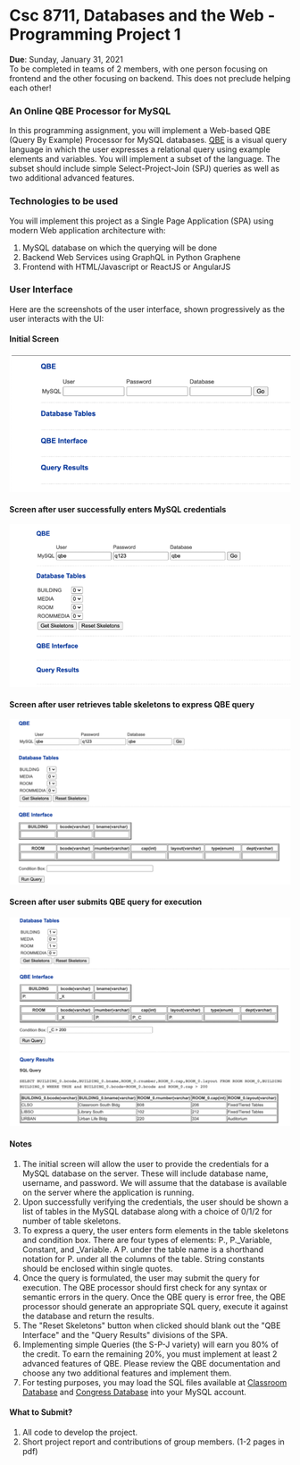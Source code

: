 
# Csc 8711, Databases and the Web - Programming Project 1

**Due**: Sunday, January 31, 2021  
To be completed in teams of 2 members, with one person focusing on frontend and the other focusing on backend. This does not preclude helping each other!

### An Online QBE Processor for MySQL

In this programming assignment, you will implement a Web-based QBE (Query By Example) Processor for MySQL databases. [QBE](http://tinman.cs.gsu.edu/~raj/8711/sp21/p1/qbe.pdf) is a visual query language in which the user expresses a relational query using example elements and variables. You will implement a subset of the language. The subset should include simple Select-Project-Join (SPJ) queries as well as two additional advanced features.

### Technologies to be used

You will implement this project as a Single Page Application (SPA) using modern Web application architecture with:

1. MySQL database on which the querying will be done
2. Backend Web Services using GraphQL in Python Graphene
3. Frontend with HTML/Javascript or ReactJS or AngularJS

### User Interface

Here are the screenshots of the user interface, shown progressively as the user interacts with the UI:

#### Initial Screen

![](./initial.png)

#### Screen after user successfully enters MySQL credentials

![](./second.png)

#### Screen after user retrieves table skeletons to express QBE query

![](./3.png)

#### Screen after user submits QBE query for execution

![](./4.png)

#### Notes

1. The initial screen will allow the user to provide the credentials for a MySQL database on the server. These will include database name, username, and password. We will assume that the database is available on the server where the application is running.
2. Upon successfully verifying the credentials, the user should be shown a list of tables in the MySQL database along with a choice of 0/1/2 for number of table skeletons.
3. To express a query, the user enters form elements in the table skeletons and condition box. There are four types of elements: P., P.\_Variable, Constant, and \_Variable. A P. under the table name is a shorthand notation for P. under all the columns of the table. String constants should be enclosed within single quotes.
4. Once the query is formulated, the user may submit the query for execution. The QBE processor should first check for any syntax or semantic errors in the query. Once the QBE query is error free, the QBE processor should generate an appropriate SQL query, execute it against the database and return the results.
5. The "Reset Skeletons" button when clicked should blank out the "QBE Interface" and the "Query Results" divisions of the SPA.
6. Implementing simple Queries (the S-P-J variety) will earn you 80% of the credit. To earn the remaining 20%, you must implement at least 2 advanced features of QBE. Please review the QBE documentation and choose any two additional features and implement them.
7. For testing purposes, you may load the SQL files available at [Classroom Database](http://tinman.cs.gsu.edu/~raj/h1000/f19/load-data/) and [Congress Database](http://tinman.cs.gsu.edu/~raj/8711/sp21/p1/congress-db) into your MySQL account.

#### What to Submit?

1. All code to develop the project.
2. Short project report and contributions of group members. (1-2 pages in pdf)
